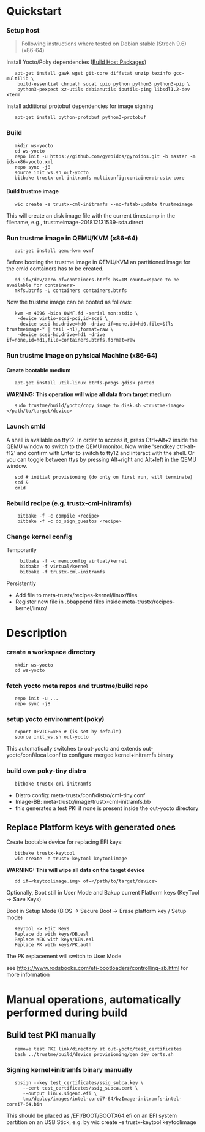 # Quickstart

### Setup host
> Following instructions where tested on Debian stable (Strech 9.6) (x86-64)

Install Yocto/Poky dependencies ([Build Host Packages](https://www.yoctoproject.org/docs/2.5.1/brief-yoctoprojectqs/brief-yoctoprojectqs.html#brief-build-system-packages))
```
   apt-get install gawk wget git-core diffstat unzip texinfo gcc-multilib \
	build-essential chrpath socat cpio python python3 python3-pip \
	python3-pexpect xz-utils debianutils iputils-ping libsdl1.2-dev xterm
```

Install additional protobuf dependencies for image signing
```
   apt-get install python-protobuf python3-protobuf
```

### Build
```
   mkdir ws-yocto
   cd ws-yocto
   repo init -u https://github.com/gyroidos/gyroidos.git -b master -m ids-x86-yocto.xml
   repo sync -j8
   source init_ws.sh out-yocto
   bitbake trustx-cml-initramfs multiconfig:container:trustx-core
```

#### Build trustme image
```
   wic create -e trustx-cml-initramfs --no-fstab-update trustmeimage
```
This will create an disk image file with the current timestamp in the
filename, e.g., trustmeimage-201812131539-sda.direct

### Run trustme image in QEMU/KVM (x86-64)
```
   apt-get install qemu-kvm ovmf
```
   Before booting the trustme image in QEMU/KVM an partitioned image
   for the cmld containers has to be created.

```
   dd if=/dev/zero of=containers.btrfs bs=1M count=<space to be available for containers>
   mkfs.btrfs -L containers containers.btrfs
```

   Now the trustme image can be booted as follows:

```
   kvm -m 4096 -bios OVMF.fd -serial mon:stdio \
	-device virtio-scsi-pci,id=scsi \
	-device scsi-hd,drive=hd0 -drive if=none,id=hd0,file=$(ls trustmeimage-* | tail -n1),format=raw \
	-device scsi-hd,drive=hd1 -drive if=none,id=hd1,file=containers.btrfs,format=raw
```

### Run trustme image on pyhsical Machine (x86-64)
#### Create bootable medium
```
   apt-get install util-linux btrfs-progs gdisk parted
```

   **WARNING: This operation will wipe all data from target medium**
```
   sudo trustme/build/yocto/copy_image_to_disk.sh <trustme-image> </path/to/target/device>
```

### Launch cmld
   A shell is available on tty12. In order to access it, press Ctrl+Alt+2 inside the QEMU window to switch to the QEMU monitor. Now write 'sendkey ctrl-alt-f12' and confirm with Enter to switch to tty12 and interact with the shell. Or you can toggle between ttys by pressing Alt+right and Alt+left in the QEMU window.

```
   scd # initial provisioning (do only on first run, will terminate)
   scd &
   cmld
```

### Rebuild recipe (e.g. trustx-cml-initramfs)
```
    bitbake -f -c compile <recipe>
    bitbake -f -c do_sign_guestos <recipe>
```

### Change kernel config

Temporarily
```
     bitbake -f -c menuconfig virtual/kernel
     bitbake -f virtual/kernel
     bitbake -f trustx-cml-initramfs
```

Persistently
* Add file to meta-trustx/recipes-kernel/linux/files
* Register new file in .bbappend files inside meta-trustx/recipes-kernel/linux/

# Description

### create a workspace directory
```
   mkdir ws-yocto
   cd ws-yocto
```

### fetch yocto meta repos and trustme/build repo
```
   repo init -u ...
   repo sync -j8
```

### setup yocto environment (poky)
```
   export DEVICE=x86 # (is set by default)
   source init_ws.sh out-yocto
```

   This automatically switches to out-yocto
   and extends out-yocto/conf/local.conf to configure merged kernel+initramfs binary

### build own poky-tiny distro
```
   bitbake trustx-cml-initramfs
```

   - Distro config: meta-trustx/conf/distro/cml-tiny.conf
   - Image-BB: meta-trustx/image/trustx-cml-initramfs.bb
   - this generates a test PKI if none is present inside the out-yocto directory


## Replace Platform keys with generated ones
   Create bootable device for replacing EFI keys:

```
   bitbake trustx-keytool
   wic create -e trustx-keytool keytoolimage
```
   **WARNING: This will wipe all data on the target device**
```
   dd if=<keytoolimage.img> of=</path/to/target/device>
```

   Optionally, Boot still in User Mode and Bakup current Platform keys (KeyTool -> Save Keys)

   Boot in Setup Mode (BIOS -> Secure Boot -> Erase platform key / Setup mode)

```
   KeyTool -> Edit Keys
   Replace db with keys/DB.esl
   Replace KEK with keys/KEK.esl
   Peplace PK with keys/PK.auth
```

   The PK replacement will switch to User Mode

   see https://www.rodsbooks.com/efi-bootloaders/controlling-sb.html for more information


# Manual operations, automatically performed during build

## Build test PKI manually
```
   remove test PKI link/directory at out-yocto/test_certificates
   bash ../trustme/build/device_provisioning/gen_dev_certs.sh
```

### Signing kernel+initramfs binary manually
```
   sbsign --key test_certificates/ssig_subca.key \
      --cert test_certificates/ssig_subca.cert \
      --output linux.sigend.efi \
      tmp/deploy/images/intel-corei7-64/bzImage-initramfs-intel-corei7-64.bin
```

   This should be placed as /EFI/BOOT/BOOTX64.efi
   on an EFI system partition on an USB Stick, e.g. by
   wic create -e trustx-keytool keytoolimage
